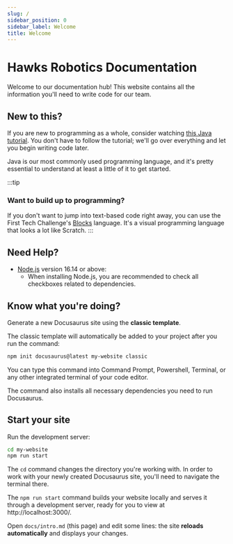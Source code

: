 ```yaml
---
slug: /
sidebar_position: 0
sidebar_label: Welcome
title: Welcome
---
```


# Hawks Robotics Documentation

Welcome to our documentation hub! This website contains all the information you'll need to write code for our team.

## New to this?

If you are new to programming as a whole, consider watching [this Java tutorial](https://www.youtube.com/watch?v=eIrMbAQSU34). You don't have to follow the tutorial; we'll go over everything and let you begin writing code later. 

Java is our most commonly used programming language, and it's pretty essential to understand at least a little of it to get started.

:::tip
### Want to build up to programming?
If you don't want to jump into text-based code right away, you can use the First Tech Challenge's [Blocks](https://github.com/FIRST-Tech-Challenge/FtcRobotController/wiki/Blocks-Tutorial) language. It's a visual programming language that looks a lot like Scratch.
:::

## Need Help?

- [Node.js](https://nodejs.org/en/download/) version 16.14 or above:
  - When installing Node.js, you are recommended to check all checkboxes related to dependencies.

## Know what you're doing?

Generate a new Docusaurus site using the **classic template**.

The classic template will automatically be added to your project after you run the command:

```bash
npm init docusaurus@latest my-website classic
```

You can type this command into Command Prompt, Powershell, Terminal, or any other integrated terminal of your code editor.

The command also installs all necessary dependencies you need to run Docusaurus.

## Start your site

Run the development server:

```bash
cd my-website
npm run start
```

The `cd` command changes the directory you're working with. In order to work with your newly created Docusaurus site, you'll need to navigate the terminal there.

The `npm run start` command builds your website locally and serves it through a development server, ready for you to view at http://localhost:3000/.

Open `docs/intro.md` (this page) and edit some lines: the site **reloads automatically** and displays your changes.
